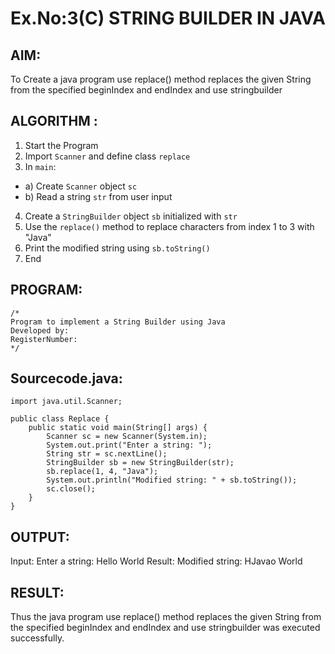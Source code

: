 # Ex.No:3(C)    STRING BUILDER IN JAVA

## AIM:
To Create a java program use replace() method replaces the given String from the specified beginIndex and endIndex and use stringbuilder

## ALGORITHM :
1.  Start the Program
2.	Import `Scanner` and define class `replace`
3.	In `main`:
-	a) Create `Scanner` object `sc`
-	b) Read a string `str` from user input
4.	Create a `StringBuilder` object `sb` initialized with `str`
5.	Use the `replace()` method to replace characters from index 1 to 3 with "Java"
6.	Print the modified string using `sb.toString()`
7.	End






## PROGRAM:
 ```
/*
Program to implement a String Builder using Java
Developed by: 
RegisterNumber:  
*/
```

## Sourcecode.java:
```
import java.util.Scanner;

public class Replace {
    public static void main(String[] args) {
        Scanner sc = new Scanner(System.in);
        System.out.print("Enter a string: ");
        String str = sc.nextLine();
        StringBuilder sb = new StringBuilder(str);
        sb.replace(1, 4, "Java");
        System.out.println("Modified string: " + sb.toString());
        sc.close();
    }
}
```








## OUTPUT:
Input:
Enter a string: Hello World
Result:
Modified string: HJavao World






## RESULT:
Thus the java program use replace() method replaces the given String from the specified beginIndex and endIndex and use stringbuilder was executed successfully.



